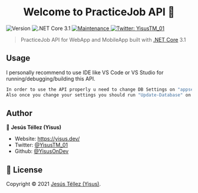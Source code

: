 <h1 align="center">Welcome to PracticeJob API 👋</h1>
<p>
  <img alt="Version" src="https://img.shields.io/badge/version-0.0.2-blue.svg?cacheSeconds=2592000" />
  <img alt=".NET Core 3.1" src="https://img.shields.io/badge/.NET Core-3.1-blue.svg?cacheSeconds=2592000" />
  <a href="https://github.com/kefranabg/readme-md-generator/graphs/commit-activity" target="_blank">
    <img alt="Maintenance" src="https://img.shields.io/badge/Maintained%3F-yes-green.svg" />
  </a>
  <a href="https://twitter.com/YisusTM\_01" target="_blank">
    <img alt="Twitter: YisusTM_01" src="https://img.shields.io/twitter/follow/YisusTM_01.svg?style=social" />
  </a>
</p>

> PracticeJob API for WebApp and MobileApp built with [.NET Core](https://docs.microsoft.com/en-us/aspnet/core/?view=aspnetcore-6.0) 3.1

## Usage
I personally recommend to use IDE like VS Code or VS Studio for running/debugging/building this API.
```bash
In order to use the API properly u need to change DB Settings on "appsettings.json" [ConnectionStrings]
Also once you change your settings you should run "Update-Database" on Package Manager Console in order to get all db data.
```

## Author

👤 **Jesús Téllez (Yisus)**

* Website: https://yisus.dev/
* Twitter: [@YisusTM\_01](https://twitter.com/YisusTM\_01)
* Github: [@YisusOnDev](https://github.com/YisusOnDev)

## 📝 License

Copyright © 2021 [Jesús Téllez (Yisus)](https://github.com/YisusOnDev).<br />
